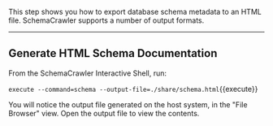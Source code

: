 This step shows you how to export database schema metadata to an HTML file. SchemaCrawler supports a number of output formats.

-----

## Generate HTML Schema Documentation

From the SchemaCrawler Interactive Shell, run:

`execute --command=schema --output-file=./share/schema.html`{{execute}}

You will notice the output file generated on the host system, in the "File Browser" view. Open the output file to view the contents.
